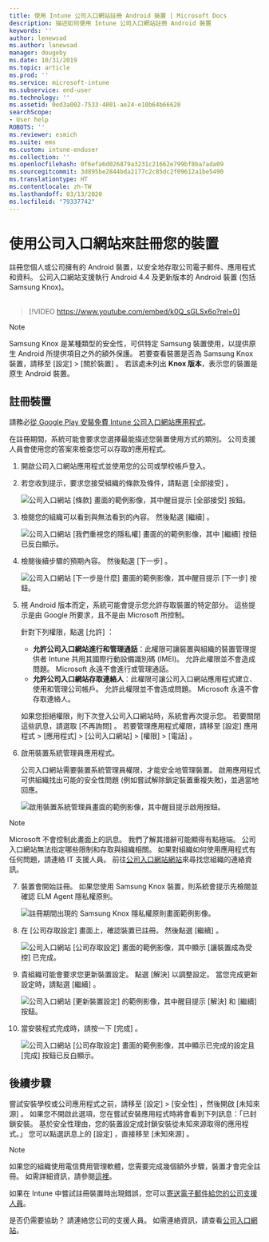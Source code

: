 ```yaml
---
title: 使用 Intune 公司入口網站註冊 Android 裝置 | Microsoft Docs
description: 描述如何使用 Intune 公司入口網站註冊 Android 裝置
keywords: ''
author: lenewsad
ms.author: lanewsad
manager: dougeby
ms.date: 10/31/2019
ms.topic: article
ms.prod: ''
ms.service: microsoft-intune
ms.subservice: end-user
ms.technology: ''
ms.assetid: 0ed3a002-7533-4001-ae24-e10b64b66620
searchScope:
- User help
ROBOTS: ''
ms.reviewer: esmich
ms.suite: ems
ms.custom: intune-enduser
ms.collection: ''
ms.openlocfilehash: 0f6efa6d026879a3231c21662e799bf8ba7ada09
ms.sourcegitcommit: 3d895be2844bda2177c2c85dc2f09612a1be5490
ms.translationtype: HT
ms.contentlocale: zh-TW
ms.lasthandoff: 03/13/2020
ms.locfileid: "79337742"
---
```

# <a name="enroll-your-device-with-company-portal"></a>使用公司入口網站來註冊您的裝置  
註冊您個人或公司擁有的 Android 裝置，以安全地存取公司電子郵件、應用程式和資料。 公司入口網站支援執行 Android 4.4 及更新版本的 Android 裝置 (包括 Samsung Knox)。  
</br>
> [!VIDEO https://www.youtube.com/embed/k0Q_sGLSx6o?rel=0]

> [!NOTE]
> Samsung Knox 是某種類型的安全性，可供特定 Samsung 裝置使用，以提供原生 Android 所提供項目之外的額外保護。 若要查看裝置是否為 Samsung Knox 裝置，請移至 [設定]   > [關於裝置]  。 若該處未列出 **Knox 版本**，表示您的裝置是原生 Android 裝置。

## <a name="enroll-device"></a>註冊裝置  
請務必[從 Google Play 安裝免費 Intune 公司入口網站應用程式](https://play.google.com/store/apps/details?id=com.microsoft.windowsintune.companyportal)。 

在註冊期間，系統可能會要求您選擇最能描述您裝置使用方式的類別。 公司支援人員會使用您的答案來檢查您可以存取的應用程式。  

1. 開啟公司入口網站應用程式並使用您的公司或學校帳戶登入。  

2. 若您收到提示，要求您接受組織的條款及條件，請點選 [全部接受]  。  

   ![公司入口網站 [條款] 畫面的範例影像，其中醒目提示 [全部接受] 按鈕。](./media/accept-terms-1911.png)  


3. 檢閱您的組織可以看到與無法看到的內容。 然後點選 [繼續]  。


    ![公司入口網站 [我們重視您的隱私權] 畫面的的範例影像，其中 [繼續] 按鈕已反白顯示。](./media/android-privacy-screen-1911.png)  
4. 檢閱後續步驟的預期內容。 然後點選 [下一步]  。  

    ![公司入口網站 [下一步是什麼] 畫面的範例影像，其中醒目提示 [下一步] 按鈕。](./media/android-whats-next-1911.png)  


5. 視 Android 版本而定，系統可能會提示您允許存取裝置的特定部分。 這些提示是由 Google 所要求，且不是由 Microsoft 所控制。  

    針對下列權限，點選 [允許]  ：  
    * **允許公司入口網站進行和管理通話**：此權限可讓裝置與組織的裝置管理提供者 Intune 共用其國際行動設備識別碼 (IMEI)。 允許此權限並不會造成問題。 Microsoft 永遠不會進行或管理通話。  
    * **允許公司入口網站存取連絡人**：此權限可讓公司入口網站應用程式建立、使用和管理公司帳戶。  允許此權限並不會造成問題。 Microsoft 永遠不會存取連絡人。 

    如果您拒絕權限，則下次登入公司入口網站時，系統會再次提示您。 若要關閉這些訊息，請選取 [不再詢問]  。 若要管理應用程式權限，請移至 [設定] 應用程式 > [應用程式]   > [公司入口網站]   > [權限]   > [電話]  。  

6. 啟用裝置系統管理員應用程式。 

    公司入口網站需要裝置系統管理員權限，才能安全地管理裝置。 啟用應用程式可供組織找出可能的安全性問題 (例如嘗試解除鎖定裝置重複失敗)，並適當地回應。  

    ![啟用裝置系統管理員畫面的範例影像，其中醒目提示啟用按鈕。](./media/activate-device-administrator-1911.png)  

> [!NOTE]
> Microsoft 不會控制此畫面上的訊息。 我們了解其措辭可能顯得有點極端。 公司入口網站無法指定哪些限制和存取與組織相關。 如果對組織如何使用應用程式有任何問題，請連絡 IT 支援人員。 前往[公司入口網站網站](https://go.microsoft.com/fwlink/?linkid=2010980)來尋找您組織的連絡資訊。  


7. 裝置會開始註冊。 如果您使用 Samsung Knox 裝置，則系統會提示先檢閱並確認 ELM Agent 隱私權原則。   

    ![註冊期間出現的 Samsung Knox 隱私權原則畫面範例影像。](./media/and-enroll-7-knox-privacy-policy.png)  

8. 在 [公司存取設定]  畫面上，確認裝置已註冊。 然後點選 [繼續]  。  

    ![公司入口網站 [公司存取設定] 畫面的範例影像，其中顯示 [讓裝置成為受控] 已完成。](./media/update-settings-1911.png)  

9. 貴組織可能會要求您更新裝置設定。 點選 [解決]  以調整設定。 當您完成更新設定時，請點選 [繼續]  。  

   ![公司入口網站 [更新裝置設定] 的範例影像，其中醒目提示 [解決] 和 [繼續] 按鈕。](./media/resolve-settings-1911.png)  

10. 當安裝程式完成時，請按一下 [完成]  。    

    ![公司入口網站 [公司存取設定] 畫面的範例影像，其中顯示已完成的設定且 [完成] 按鈕已反白顯示。](./media/android-enrollment-done-1911.png) 

## <a name="next-steps"></a>後續步驟  

嘗試安裝學校或公司應用程式之前，請移至 [設定]   > [安全性]  ，然後開啟 [未知來源]  。 如果您不開啟此選項，您在嘗試安裝應用程式時將會看到下列訊息：「已封鎖安裝。 基於安全性理由，您的裝置設定成封鎖安裝從未知來源取得的應用程式。」 您可以點選訊息上的 [設定]  ，直接移至 [未知來源]  。  

> [!Note]
> 如果您的組織使用電信費用管理軟體，您需要完成幾個額外步驟，裝置才會完全註冊。 如需詳細資訊，請參閱[這裡](enroll-your-device-with-telecom-expense-management-android.md)。

如果在 Intune 中嘗試註冊裝置時出現錯誤，您可以[寄送電子郵件給您的公司支援人員](send-logs-to-your-it-admin-by-email-android.md)。  

是否仍需要協助？ 請連絡您公司的支援人員。 如需連絡資訊，請查看[公司入口網站](https://go.microsoft.com/fwlink/?linkid=2010980)。  